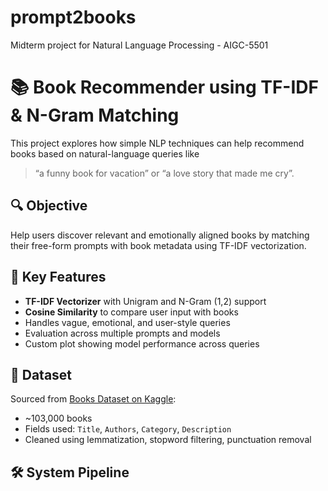# prompt2books
Midterm project for Natural Language Processing - AIGC-5501

# 📚 Book Recommender using TF-IDF & N-Gram Matching

This project explores how simple NLP techniques can help recommend books based on natural-language queries like  
> “a funny book for vacation” or “a love story that made me cry”.

## 🔍 Objective
Help users discover relevant and emotionally aligned books by matching their free-form prompts with book metadata using TF-IDF vectorization.

## 🧠 Key Features
- **TF-IDF Vectorizer** with Unigram and N-Gram (1,2) support  
- **Cosine Similarity** to compare user input with books  
- Handles vague, emotional, and user-style queries  
- Evaluation across multiple prompts and models  
- Custom plot showing model performance across queries

## 🧾 Dataset
Sourced from [Books Dataset on Kaggle](https://www.kaggle.com/datasets/elvinagammed/books-dataset):  
- ~103,000 books  
- Fields used: `Title`, `Authors`, `Category`, `Description`  
- Cleaned using lemmatization, stopword filtering, punctuation removal

## 🛠️ System Pipeline

